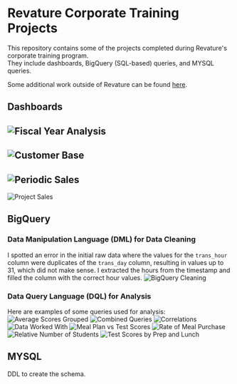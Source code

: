# Revature Corporate Training Projects

This repository contains some of the projects completed during Revature's corporate training program. </br>
They include dashboards, BigQuery (SQL-based) queries, and MYSQL queries. 

Some additional work outside of Revature can be found [here](https://github.com/OlegZas/LookerBI_and_LookerStudio).

## Dashboards

![Fiscal Year Analysis](https://github.com/OlegZas/Business-Analyst-Training/assets/115661636/2b2706c3-2cbe-4c25-b320-8dd4a15a7907)
--
![Customer Base](https://github.com/OlegZas/Business-Analyst-Training/assets/115661636/3969e86d-e256-49dc-b272-f57691c5a012)
--
![Periodic Sales](https://github.com/OlegZas/Business-Analyst-Training/assets/115661636/2d772f2f-40d5-48c0-9b31-a708d1d0a994)
--
![Project Sales](https://github.com/OlegZas/Business-Analyst-Training/assets/115661636/62918acd-6169-4ad5-a869-9799d4a74d2a)

## BigQuery

### Data Manipulation Language (DML) for Data Cleaning
I spotted an error in the initial raw data where the values for the `trans_hour` column were duplicates of the `trans_day` column, resulting in values up to 31, which did not make sense. I extracted the hours from the timestamp and filled the column with the correct hour values.
![BigQuery Cleaning](https://github.com/OlegZas/Business-Analyst-Training/assets/115661636/1ed72355-0e80-44c9-996c-930411cbec8a)

### Data Query Language (DQL) for Analysis
Here are examples of some queries used for analysis:
![Average Scores Grouped](https://github.com/OlegZas/Business-Analyst-Training/assets/115661636/0254ca96-b675-40df-89df-8290d7ac4190)
![Combined Queries](https://github.com/OlegZas/Business-Analyst-Training/assets/115661636/5e1e6900-8191-43fb-b2c0-e3175a776e7e)
![Correlations](https://github.com/OlegZas/Business-Analyst-Training/assets/115661636/3817f69b-c36f-42ab-b1d6-6622d41692b9)
![Data Worked With](https://github.com/OlegZas/Business-Analyst-Training/assets/115661636/0e93cd72-0584-45b5-a3c6-43fa14c50cc4)
![Meal Plan vs Test Scores](https://github.com/OlegZas/Business-Analyst-Training/assets/115661636/0c8de6dc-cecf-4280-90a5-38c57d0b7486)
![Rate of Meal Purchase](https://github.com/OlegZas/Business-Analyst-Training/assets/115661636/3eb7f3b9-8803-4a17-a798-7843c5c2ae5d)
![Relative Number of Students](https://github.com/OlegZas/Business-Analyst-Training/assets/115661636/cf1c3de1-f492-4938-9ab2-b7419c6e49c9)
![Test Scores by Prep and Lunch](https://github.com/OlegZas/Business-Analyst-Training/assets/115661636/0354ccc4-4f2d-4c18-9121-2b8ceafc87db)

## MYSQL

DDL to create the schema.
